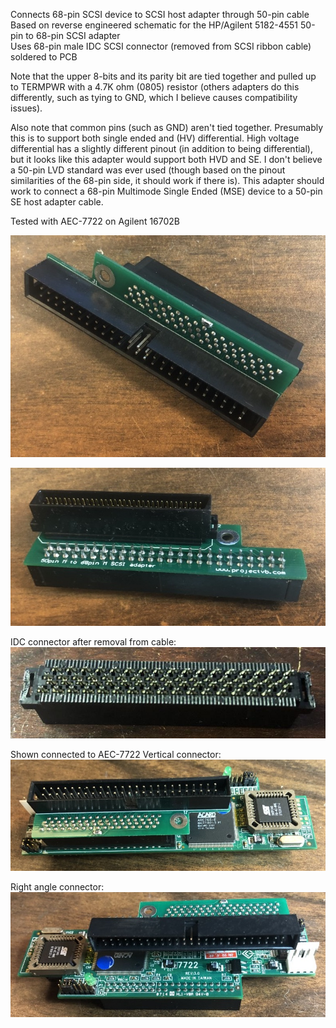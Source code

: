 Connects 68-pin SCSI device to SCSI host adapter through 50-pin cable  
Based on reverse engineered schematic for the HP/Agilent 5182-4551 50-pin to 68-pin SCSI adapter  
Uses 68-pin male IDC SCSI connector (removed from SCSI ribbon cable) soldered to PCB

Note that the upper 8-bits and its parity bit are tied together and pulled up to TERMPWR with a 4.7K ohm (0805) resistor (others adapters do this differently, such as tying to GND, which I believe causes compatibility issues).

Also note that common pins (such as GND) aren't tied together.  Presumably this is to support both single ended and (HV) differential.  High voltage differential has a slightly different pinout (in addition to being differential), but it looks like this adapter would support both HVD and SE.  I don't believe a 50-pin LVD standard was ever used (though based on the pinout similarities of the 68-pin side, it should work if there is).  This adapter should work to connect a 68-pin Multimode Single Ended (MSE) device to a 50-pin SE host adapter cable.

Tested with AEC-7722 on Agilent 16702B

![top](top.jpg)

![bottom](bottom.jpg)

IDC connector after removal from cable:
![connector](connector.jpg)

Shown connected to AEC-7722
Vertical connector:
![connected_vert](connected_vert.jpg)

Right angle connector:
![connected_ra](connected_ra.jpg)